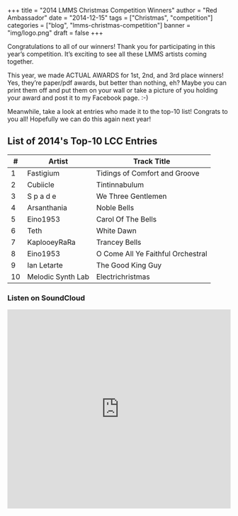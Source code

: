 +++
title = "2014 LMMS Christmas Competition Winners"
author = "Red Ambassador"
date = "2014-12-15"
tags = ["Christmas", "competition"]
categories = ["blog", "lmms-christmas-competition"]
banner = "img/logo.png"
draft = false
+++

Congratulations to all of our winners! Thank you for participating in this 
year’s competition. It’s exciting to see all these LMMS artists coming
together.

This year, we made ACTUAL AWARDS for 1st, 2nd, and 3rd place winners! Yes, 
they’re paper/pdf awards, but better than nothing, eh? Maybe you can print
them off and put them on your wall or take a picture of you holding your
award and post it to my Facebook page. :-)

Meanwhile, take a look at entries who made it to the top-10 list! Congrats
to you all! Hopefully we can do this again next year!

## List of 2014's Top-10 LCC Entries

| #   | Artist            | Track Title                       |
| --- | ----------------- | --------------------------------- |
| 1   | Fastigium         | Tidings of Comfort and Groove     |
| 2   | Cubiicle          | Tintinnabulum                     |
| 3   | S p a d e         | We Three Gentlemen                |
| 4   | Arsanthania       | Noble Bells                       |
| 5   | Eino1953          | Carol Of The Bells                |
| 6   | Teth              | White Dawn                        |
| 7   | KaplooeyRaRa      | Trancey Bells                     |
| 8   | Eino1953          | O Come All Ye Faithful Orchestral |
| 9   | Ian Letarte       | The Good King Guy                 |
| 10  | Melodic Synth Lab | Electrichristmas                  |


### Listen on SoundCloud

<iframe width="100%" height="450" scrolling="no" frameborder="no" allow="autoplay" src="https://w.soundcloud.com/player/?url=https%3A//api.soundcloud.com/playlists/64593054&amp;color=%23ff5500&amp;auto_play=false&amp;hide_related=false&amp;show_comments=true&amp;show_user=true&amp;show_reposts=false&amp;show_teaser=true"></iframe>
